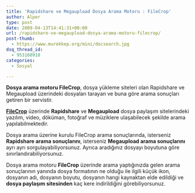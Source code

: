 ```yaml
---
title: 'Rapidshare ve Megaupload Dosya Arama Motoru : FileCrop'
author: Alper
type: post
date: 2009-04-13T14:41:31+00:00
url: /rapidshare-ve-megaupload-dosya-arama-motoru-filecrop/
post-thumb:
  - https://www.murekkep.org/mini/docsearch.jpg
dsq_thread_id:
  - 953160918
categories:
  - Sosyal

---
```

**Dosya arama motoru FileCrop**, dosya yükleme siteleri olan Rapidshare ve Megaupload üzerindeki dosyaları tarayan ve buna göre arama sonuçları getiren bir servistir.

**[FileCrop][1]** üzerinde **Rapidshare** ve **Megaupload** dosya paylaşım sitelerindeki yazılım, video, döküman, fotoğraf ve müziklere ulaşabilecek şekilde arama yapılabilmektedir.

Dosya arama üzerine kurulu FileCrop arama sonuçlarında, isterseniz **Rapidshare arama sonuçlarını**, isterseniz **Megaupload arama sonuçlarını** ayrı ayrı sorgulayabiliyorsunuz. Ayrıca aradığınız dosyayı boyutuna göre sınırlandırabiliyorsunuz.

Dosya arama motoru **FileCrop** üzerinde arama yaptığınızda gelen arama sonuçlarının yanında dosya formatının ne olduğu ile ilgili küçük ikon, dosyanın adı, dosyanın boyutu, dosyanın hangi kaynaktan elde edildiği ve **dosya paylaşım sitesinden** kaç kere indirildiğini görebiliyorsunuz.

 [1]: https://www.filecrop.com/